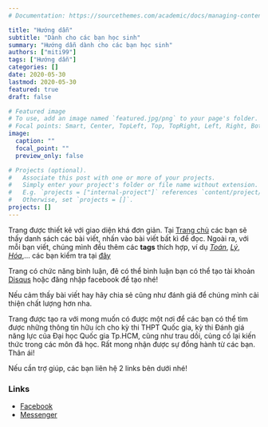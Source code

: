 ```yaml
---
# Documentation: https://sourcethemes.com/academic/docs/managing-content/

title: "Hướng dẫn"
subtitle: "Dành cho các bạn học sinh"
summary: "Hướng dẫn dành cho các bạn học sinh"
authors: ["miti99"]
tags: ["Hướng dẫn"]
categories: []
date: 2020-05-30
lastmod: 2020-05-30
featured: true
draft: false

# Featured image
# To use, add an image named `featured.jpg/png` to your page's folder.
# Focal points: Smart, Center, TopLeft, Top, TopRight, Left, Right, BottomLeft, Bottom, BottomRight.
image:
  caption: ""
  focal_point: ""
  preview_only: false

# Projects (optional).
#   Associate this post with one or more of your projects.
#   Simply enter your project's folder or file name without extension.
#   E.g. `projects = ["internal-project"]` references `content/project/deep-learning/index.md`.
#   Otherwise, set `projects = []`.
projects: []
---
```


Trang được thiết kê với giao diện khá đơn giản. Tại [Trang chủ](/) các bạn sẽ thấy danh sách các bài viết, nhấn vào bài viết bất kì để đọc. Ngoài ra, với mỗi bạn viết, chúng mình đều thêm các **tags** thích hợp, ví dụ [_Toán_](/tag/toan/), [_Lý_](/tag/ly/), [_Hóa_](/tag/hoa/),... các bạn kiểm tra tại [đây](/tags)

Trang có chức năng bình luận, đê có thể bình luận bạn có thể tạo tài khoản [Disqus](https://disqus.com/) hoặc đăng nhập facebook để tạo nhé!

Nếu cảm thấy bài viết hay hãy chia sẻ cũng như đánh giá để chúng mình cải thiện chất lượng hơn nha.

Trang được tạo ra với mong muốn có được một nơi để các bạn có thể tìm được những thông tin hữu ích cho kỳ thi THPT Quốc gia, kỳ thi Đánh giá năng lực của Đại học Quốc gia Tp.HCM, cũng như trau dồi, củng cố lại kiến thức trong các môn đã học. Rất mong nhận được sự đồng hành từ các bạn. Thân ái!

Nếu cần trợ giúp, các bạn liên hệ 2 links bên dưới nhé!

### Links

- [Facebook](https://www.facebook.com/bkfcduchoalongan)
- [Messenger](https://www.messenger.com/bkfcduchoalongan)
